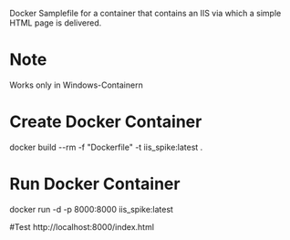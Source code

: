Docker Samplefile for a container that contains an IIS via which a simple HTML page is delivered.

# Note
Works only in Windows-Containern

# Create Docker Container
docker build --rm -f "Dockerfile" -t iis_spike:latest .

# Run Docker Container
docker run -d -p 8000:8000 iis_spike:latest

#Test
http://localhost:8000/index.html